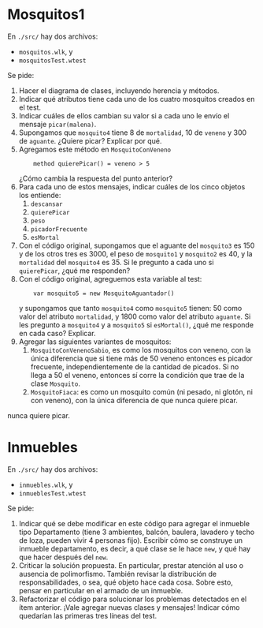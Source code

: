 # Mosquitos1

En `./src/` hay dos archivos:
- `mosquitos.wlk`, y
- `mosquitosTest.wtest`

Se pide:
1. Hacer el diagrama de clases, incluyendo herencia y métodos.
1. Indicar qué atributos tiene cada uno de los cuatro mosquitos creados en el test.
1. Indicar cuáles de ellos cambian su valor si a cada uno le envío el mensaje `picar(malena)`.
1. Supongamos que `mosquito4` tiene 8 de `mortalidad`, 10 de `veneno` y 300 de `aguante`. ¿Quiere picar? Explicar por qué.
1. Agregamos este método en `MosquitoConVeneno`
    ```
        method quierePicar() = veneno > 5
    ```
    ¿Cómo cambia la respuesta del punto anterior?
1. Para cada uno de estos mensajes, indicar cuáles de los cinco objetos los entiende:
    1. `descansar`
    1. `quierePicar`
    1. `peso`
    1. `picadorFrecuente`
    1. `esMortal`
1. Con el código original, supongamos que el aguante del `mosquito3` es 150 y de los otros tres es 3000, el peso de `mosquito1` y `mosquito2` es 40, y la `mortalidad` del `mosquito4` es 35. Si le pregunto a cada uno si `quierePicar`, ¿qué me responden?
1. Con el código original, agreguemos esta variable al test:
    ```
        var mosquito5 = new MosquitoAguantador()
    ```
    y supongamos que tanto `mosquito4` como `mosquito5` tienen: 50 como valor del atributo `mortalidad`, y 1800 como valor del atributo `aguante`. Si les pregunto a `mosquito4` y a `mosquito5` si `esMortal()`, ¿qué me responde en cada caso? Explicar.
1. Agregar las siguientes variantes de mosquitos:
    1. `MosquitoConVenenoSabio`, es como los mosquitos con veneno, con la única diferencia que si tiene más de 50 veneno entonces es picador frecuente, independientemente de la cantidad de picados. Si no llega a 50 el veneno, entonces sí corre la condición que trae de la clase `Mosquito`.
    1. `MosquitoFiaca`:  es como un mosquito común (ni pesado, ni glotón, ni con veneno), con la única diferencia de que nunca quiere picar.

nunca quiere picar.

# Inmuebles
En `./src/` hay dos archivos:
- `inmuebles.wlk`, y
- `inmueblesTest.wtest`

Se pide:
1. Indicar qué se debe modificar en este código para agregar el inmueble tipo Departamento (tiene 3 ambientes, balcón, baulera, lavadero y techo de loza, pueden vivir 4 personas fijo). Escribir cómo se construye un inmueble departamento, es decir, a qué clase se le hace `new`, y qué hay que hacer después del `new`.
1. Criticar la solución propuesta. En particular, prestar atención al uso o ausencia de polimorfismo. También revisar  la distribución de responsabilidades, o sea, qué objeto hace cada cosa. Sobre esto, pensar en particular en el armado de un inmueble.
1. Refactorizar el código para solucionar los problemas detectados en el ítem anterior. ¡Vale agregar nuevas clases y mensajes! Indicar cómo quedarían las primeras tres líneas del test.  
